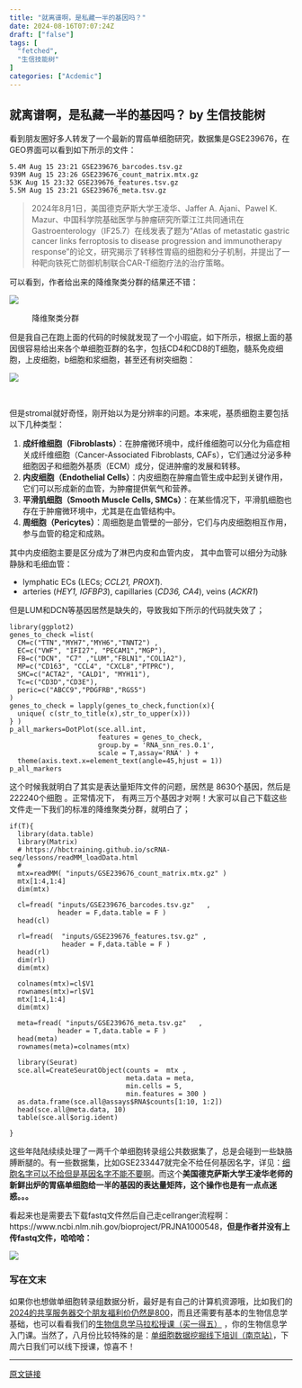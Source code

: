 ```yaml
---
title: "就离谱啊，是私藏一半的基因吗？"
date: 2024-08-16T07:07:24Z
draft: ["false"]
tags: [
  "fetched",
  "生信技能树"
]
categories: ["Acdemic"]
---
```

就离谱啊，是私藏一半的基因吗？ by 生信技能树
------
<div><section data-tool="mdnice编辑器" data-website="https://www.mdnice.com"><p data-tool="mdnice编辑器">看到朋友圈好多人转发了一个最新的胃癌单细胞研究，数据集是GSE239676，在GEO界面可以看到如下所示的文件：</p><pre data-tool="mdnice编辑器"><span></span><code>5.4M Aug 15 23:21 GSE239676_barcodes.tsv.gz<br>939M Aug 15 23:26 GSE239676_count_matrix.mtx.gz<br>53K Aug 15 23:32 GSE239676_features.tsv.gz<br>5.5M Aug 15 23:21 GSE239676_meta.tsv.gz<br></code></pre><blockquote data-tool="mdnice编辑器"><span></span><p>2024年8月1日，美国德克萨斯大学王凌华、Jaffer A. Ajani、Pawel K. Mazur、中国科学院基础医学与肿瘤研究所覃江江共同通讯在Gastroenterology（IF25.7）在线发表了题为“Atlas of metastatic gastric cancer links ferroptosis to disease progression and immunotherapy response”的论文，研究揭示了转移性胃癌的细胞和分子机制，并提出了一种靶向铁死亡防御机制联合CAR-T细胞疗法的治疗策略。</p></blockquote><p data-tool="mdnice编辑器">可以看到，作者给出来的降维聚类分群的结果还不错：</p><p><img data-galleryid="" data-imgfileid="100048999" data-ratio="0.41944444444444445" data-s="300,640" data-src="https://mmbiz.qpic.cn/mmbiz_png/cZNhZQ6j4wwR0nQ1CtiaqmB14J2BMbE3CDro2ElgqqJao6v1NoMg70v3oiaLVibcMKA0iafwvHmctedqsClka6vFag/640?wx_fmt=png&amp;from=appmsg" data-type="png" data-w="1080" src="https://mmbiz.qpic.cn/mmbiz_png/cZNhZQ6j4wwR0nQ1CtiaqmB14J2BMbE3CDro2ElgqqJao6v1NoMg70v3oiaLVibcMKA0iafwvHmctedqsClka6vFag/640?wx_fmt=png&amp;from=appmsg"></p><figure data-tool="mdnice编辑器"><figcaption>降维聚类分群</figcaption></figure><p data-tool="mdnice编辑器">但是我自己在跑上面的代码的时候就发现了一个小瑕疵，如下所示，根据上面的基因很容易给出来各个单细胞亚群的名字，包括CD4和CD8的T细胞，髓系免疫细胞，上皮细胞，b细胞和浆细胞，甚至还有树突细胞：</p><p><img data-galleryid="" data-imgfileid="100049000" data-ratio="1.1777777777777778" data-s="300,640" data-src="https://mmbiz.qpic.cn/mmbiz_png/cZNhZQ6j4wwR0nQ1CtiaqmB14J2BMbE3CZib3GKiaEH8E6otOoAvibcHNpZRjZfO6AZfDXBo73RX2AQfTenMhKlibAg/640?wx_fmt=png&amp;from=appmsg" data-type="png" data-w="1080" src="https://mmbiz.qpic.cn/mmbiz_png/cZNhZQ6j4wwR0nQ1CtiaqmB14J2BMbE3CZib3GKiaEH8E6otOoAvibcHNpZRjZfO6AZfDXBo73RX2AQfTenMhKlibAg/640?wx_fmt=png&amp;from=appmsg"></p><figure data-tool="mdnice编辑器"><figcaption> </figcaption></figure><p data-tool="mdnice编辑器">但是stromal就好奇怪，刚开始以为是分辨率的问题。本来呢，基质细胞主要包括以下几种类型：</p><ol data-tool="mdnice编辑器"><li><section><strong>成纤维细胞（Fibroblasts）</strong>：在肿瘤微环境中，成纤维细胞可以分化为癌症相关成纤维细胞（Cancer-Associated Fibroblasts, CAFs），它们通过分泌多种细胞因子和细胞外基质（ECM）成分，促进肿瘤的发展和转移。</section></li><li><section><strong>内皮细胞（Endothelial Cells）</strong>：内皮细胞在肿瘤血管生成中起到关键作用，它们可以形成新的血管，为肿瘤提供氧气和营养。</section></li><li><section><strong>平滑肌细胞（Smooth Muscle Cells, SMCs）</strong>：在某些情况下，平滑肌细胞也存在于肿瘤微环境中，尤其是在血管结构中。</section></li><li><section><strong>周细胞（Pericytes）</strong>：周细胞是血管壁的一部分，它们与内皮细胞相互作用，参与血管的稳定和成熟。</section></li></ol><p data-tool="mdnice编辑器">其中内皮细胞主要是区分成为了淋巴内皮和血管内皮， 其中血管可以细分为动脉静脉和毛细血管：</p><ul data-tool="mdnice编辑器"><li><section>lymphatic ECs (LECs; <em>CCL21, PROX1</em>).</section></li><li><section>arteries (<em>HEY1, IGFBP3</em>), capillaries (<em>CD36, CA4</em>), veins (<em>ACKR1</em>)</section></li></ul><p data-tool="mdnice编辑器">但是LUM和DCN等基因居然是缺失的，导致我如下所示的代码就失效了；</p><pre data-tool="mdnice编辑器"><span></span><code><span>library</span>(ggplot2) <br>genes_to_check =list(<br>  CM=c(<span>"TTN"</span>,<span>"MYH7"</span>,<span>"MYH6"</span>,<span>"TNNT2"</span>) ,<br>  EC=c(<span>"VWF"</span>, <span>"IFI27"</span>, <span>"PECAM1"</span>,<span>"MGP"</span>),<br>  FB=c(<span>"DCN"</span>, <span>"C7"</span> ,<span>"LUM"</span>,<span>"FBLN1"</span>,<span>"COL1A2"</span>),<br>  MP=c(<span>"CD163"</span>, <span>"CCL4"</span>, <span>"CXCL8"</span>,<span>"PTPRC"</span>),<br>  SMC=c(<span>"ACTA2"</span>, <span>"CALD1"</span>, <span>"MYH11"</span>),<br>  Tc=c(<span>"CD3D"</span>,<span>"CD3E"</span>),<br>  peric=c(<span>"ABCC9"</span>,<span>"PDGFRB"</span>,<span>"RGS5"</span>)<br>)<br>genes_to_check = lapply(genes_to_check,<span>function</span>(x){<br>  unique( c(str_to_title(x),str_to_upper(x)))<br>} )<br>p_all_markers=DotPlot(sce.all.int, <br>                      features = genes_to_check,<br>                      group.by = <span>'RNA_snn_res.0.1'</span>,<br>                      scale = <span>T</span>,assay=<span>'RNA'</span> ) +<br>  theme(axis.text.x=element_text(angle=<span>45</span>,hjust = <span>1</span>))<br>p_all_markers<br></code></pre><p data-tool="mdnice编辑器">这个时候我就明白了其实是表达量矩阵文件的问题，居然是 8630个基因，然后是 222240个细胞 。正常情况下， 有两三万个基因才对啊！大家可以自己下载这些文件走一下我们的标准的降维聚类分群，就明白了；</p><pre data-tool="mdnice编辑器"><span></span><code><span>if</span>(<span>T</span>){<br>  <span>library</span>(data.table)<br>  <span>library</span>(Matrix) <br>  <span># https://hbctraining.github.io/scRNA-seq/lessons/readMM_loadData.html</span><br>  <span># </span><br>  mtx=readMM( <span>"inputs/GSE239676_count_matrix.mtx.gz"</span> )<br>  mtx[<span>1</span>:<span>4</span>,<span>1</span>:<span>4</span>]<br>  dim(mtx)<br>  <br>  cl=fread( <span>"inputs/GSE239676_barcodes.tsv.gz"</span>   ,<br>            header = <span>F</span>,data.table = <span>F</span> ) <br>  head(cl)<br>  <br>  rl=fread(  <span>"inputs/GSE239676_features.tsv.gz"</span> ,<br>             header = <span>F</span>,data.table = <span>F</span> ) <br>  head(rl)<br>  dim(rl)<br>  dim(mtx)<br>   <br>  colnames(mtx)=cl$V1<br>  rownames(mtx)=rl$V1<br>  mtx[<span>1</span>:<span>4</span>,<span>1</span>:<span>4</span>]<br>  dim(mtx)<br>  <br>  meta=fread( <span>"inputs/GSE239676_meta.tsv.gz"</span>   ,<br>            header = <span>T</span>,data.table = <span>F</span> ) <br>  head(meta)<br>  rownames(meta)=colnames(mtx)<br>  <br>  <span>library</span>(Seurat)<br>  sce.all=CreateSeuratObject(counts =  mtx , <br>                             meta.data = meta,<br>                             min.cells = <span>5</span>,<br>                             min.features = <span>300</span> )<br>  as.data.frame(sce.all@assays$RNA$counts[<span>1</span>:<span>10</span>, <span>1</span>:<span>2</span>])<br>  head(sce.all@meta.data, <span>10</span>)<br>  table(sce.all$orig.ident)<br>  <br>}<br></code></pre><p data-tool="mdnice编辑器">这些年陆陆续续处理了一两千个单细胞转录组公共数据集了，总是会碰到一些缺胳膊断腿的。有一些数据集，比如GSE233447就完全不给任何基因名字，详见：<a href="https://mp.weixin.qq.com/s?__biz=MzI1Njk4ODE0MQ==&amp;mid=2247524679&amp;idx=1&amp;sn=727ad30d48fa0c97448978774f524da1&amp;scene=21#wechat_redirect" data-linktype="2">细胞名字可以不给但是基因名字不能不要啊</a>。而这个<strong>美国德克萨斯大学王凌华老师的新鲜出炉的胃癌单细胞给一半的基因的表达量矩阵，这个操作也是有一点点迷惑。。。</strong></p><p data-tool="mdnice编辑器">看起来也是需要去下载fastq文件然后自己走cellranger流程啊：https://www.ncbi.nlm.nih.gov/bioproject/PRJNA1000548，<span><strong>但是作者并没有上传fastq文件，哈哈哈：</strong></span></p><p><img data-galleryid="" data-imgfileid="100049002" data-ratio="0.6564814814814814" data-s="300,640" data-src="https://mmbiz.qpic.cn/mmbiz_png/cZNhZQ6j4wwR0nQ1CtiaqmB14J2BMbE3Cmp2HBoECxxIxJztnJ4qPELfPnsCxWfBBQHqNvE7lYGuFxWiaia6AEruQ/640?wx_fmt=png&amp;from=appmsg" data-type="png" data-w="1080" src="https://mmbiz.qpic.cn/mmbiz_png/cZNhZQ6j4wwR0nQ1CtiaqmB14J2BMbE3Cmp2HBoECxxIxJztnJ4qPELfPnsCxWfBBQHqNvE7lYGuFxWiaia6AEruQ/640?wx_fmt=png&amp;from=appmsg"></p></section><section data-tool="mdnice编辑器" data-website="https://www.mdnice.com"><h3 data-tool="mdnice编辑器"><span>写在文末</span></h3></section><p>如果你也想做单细胞转录组数据分析，<span>最好是有自己的计算机资源哦，比如我们的</span><a href="https://mp.weixin.qq.com/s?__biz=MzAxMDkxODM1Ng==&amp;mid=2247528363&amp;idx=1&amp;sn=5e02f3e9b2e148191e23ebc2c0d780e7&amp;scene=21#wechat_redirect" data-linktype="2">2024的共享服务器交个朋友福利价仍然是800</a><span>，而且还需要有基本的生物信息学基础，也可以看看我们的</span><a target="_blank" href="http://mp.weixin.qq.com/s?__biz=MzAxMDkxODM1Ng==&amp;mid=2247531929&amp;idx=1&amp;sn=f6f16b7bf6b907360d6d0052e3d10cf6&amp;chksm=9b4b3d22ac3cb434b6aa7753a4cf0f266578147ccf10b49cc834e46af578ee6de99be0accb30&amp;scene=21#wechat_redirect" textvalue="生物信息学马拉‍松授课（买一得五）" linktype="text" imgurl="" imgdata="null" data-itemshowtype="0" tab="innerlink" data-linktype="2" hasload="1">生物信息学马拉松授课（买一得五）</a><span> ，你的生物信息学入门课。当然了，八月份比较特殊的是：<a target="_blank" href="http://mp.weixin.qq.com/s?__biz=MzUzMTEwODk0Ng==&amp;mid=2247526317&amp;idx=1&amp;sn=b6fef7bcd40fa18db974aa3d36656c20&amp;chksm=fa45a290cd322b86afc3676b1a715a734782956a9e37d40b978ef54d51c9cd47facb9f356e53&amp;scene=21#wechat_redirect" textvalue="单细胞数据挖掘线下培训（南京站）" linktype="text" imgurl="" imgdata="null" data-itemshowtype="11" tab="innerlink" data-linktype="2" hasload="1">单细胞数据挖掘线下培训（南京站）</a>，下周六日我们可以线下授课，惊喜不！ </span><span></span></p><p><mp-style-type data-value="3"></mp-style-type></p></div>  
<hr>
<a href="https://mp.weixin.qq.com/s/e6xHIIy7cJKusp3ibw30Pg",target="_blank" rel="noopener noreferrer">原文链接</a>
